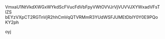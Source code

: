 VmxaU1NtVkdXWGxWYkdScFVucFdVbFpyVWtOVVJrVjVUVVJXYWxadVFsTlZS
bEYzVXpCT2RGTnVjR2hhCmVqQTVRMmR3YUdWSFJUMEtDblY0Y0E9PQoKY2ph

oyj